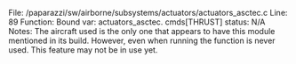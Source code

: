 File: /paparazzi/sw/airborne/subsystems/actuators/actuators_asctec.c
Line: 89
Function: Bound
var: actuators_asctec. cmds[THRUST]
status: N/A
Notes: The aircraft used is the only one that appears to have this module mentioned in its build. However, even when running the function is never used. This feature may not be in use yet.
